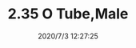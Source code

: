 ﻿---
layout: post 
title: 2.35 O Tube,Male
tags: FA
categories: housing-terminal
overview: 2.35 O Tube,Male
part_number: FA-M235-30U1822B0
thumb_img: static/202007/426-thumb-20200703202908.jpg
small_img: static/202007/426-20200703202908.jpg
date: 2020/7/3 12:27:25
---



